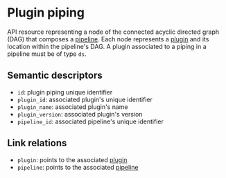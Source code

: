 # Plugin piping

API resource representing a node of the connected acyclic directed graph (DAG) that 
composes a [pipeline](pipeline.md). Each node represents a [plugin](plugin.md) and its 
location within the pipeline's DAG.
A plugin associated to a piping in a pipeline must be of type `ds`.


## Semantic descriptors

* `id`: plugin piping unique identifier
* `plugin_id`: associated plugin's unique identifier
* `plugin_name`: associated plugin's name
* `plugin_version`: associated plugin's version
* `pipeline_id`: associated pipeline's unique identifier


## Link relations

* `plugin`: points to the associated [plugin](plugin.md) 
* `pipeline`: points to the associated [pipeline](pipeline.md)
